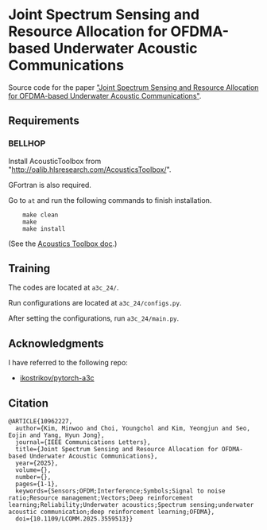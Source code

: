 # Joint Spectrum Sensing and Resource Allocation for OFDMA-based Underwater Acoustic Communications

Source code for the paper ["Joint Spectrum Sensing and Resource Allocation for OFDMA-based Underwater Acoustic Communications"](https://ieeexplore.ieee.org/document/10962227).
## Requirements
### BELLHOP
Install AcousticToolbox from "http://oalib.hlsresearch.com/AcousticsToolbox/".

GFortran is also required.

Go to `at` and run the following commands to finish installation.
```commandline
	make clean
	make
	make install
```

(See the [Acoustics Toolbox doc](http://oalib.hlsresearch.com/AcousticsToolbox/).)

## Training
The codes are located at `a3c_24/`.

Run configurations are located at `a3c_24/configs.py`.

After setting the configurations, run `a3c_24/main.py`.

## Acknowledgments
I have referred to the following repo:
- [ikostrikov/pytorch-a3c](https://github.com/ikostrikov/pytorch-a3c)

## Citation
```
@ARTICLE{10962227,
  author={Kim, Minwoo and Choi, Youngchol and Kim, Yeongjun and Seo, Eojin and Yang, Hyun Jong},
  journal={IEEE Communications Letters}, 
  title={Joint Spectrum Sensing and Resource Allocation for OFDMA-based Underwater Acoustic Communications}, 
  year={2025},
  volume={},
  number={},
  pages={1-1},
  keywords={Sensors;OFDM;Interference;Symbols;Signal to noise ratio;Resource management;Vectors;Deep reinforcement learning;Reliability;Underwater acoustics;Spectrum sensing;underwater acoustic communication;deep reinforcement learning;OFDMA},
  doi={10.1109/LCOMM.2025.3559513}}

```